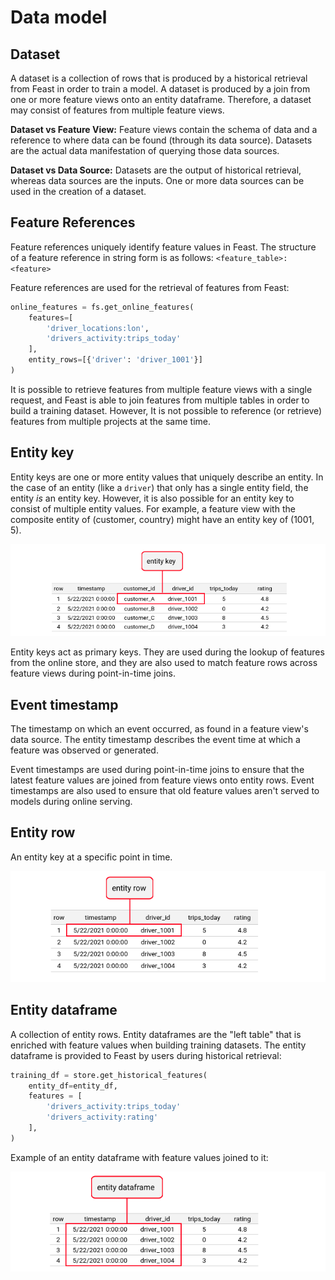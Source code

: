 # Data model

## Dataset

A dataset is a collection of rows that is produced by a historical retrieval from Feast in order to train a model. A dataset is produced by a join from one or more feature views onto an entity dataframe. Therefore, a dataset may consist of features from multiple feature views.

**Dataset vs Feature View:** Feature views contain the schema of data and a reference to where data can be found \(through its data source\). Datasets are the actual data manifestation of querying those data sources.

**Dataset vs Data Source:** Datasets are the output of historical retrieval, whereas data sources are the inputs. One or more data sources can be used in the creation of a dataset.

## Feature References

Feature references uniquely identify feature values in Feast. The structure of a feature reference in string form is as follows: `<feature_table>:<feature>`

Feature references are used for the retrieval of features from Feast:

```python
online_features = fs.get_online_features(
    features=[
        'driver_locations:lon',
        'drivers_activity:trips_today'
    ],
    entity_rows=[{'driver': 'driver_1001'}]
)
```

It is possible to retrieve features from multiple feature views with a single request, and Feast is able to join features from multiple tables in order to build a training dataset. However, It is not possible to reference \(or retrieve\) features from multiple projects at the same time.

## **Entity key**

Entity keys are one or more entity values that uniquely describe an entity. In the case of an entity \(like a `driver`\) that only has a single entity field, the entity _is_ an entity key. However, it is also possible for an entity key to consist of multiple entity values. For example, a feature view with the composite entity of \(customer, country\) might have an entity key of \(1001, 5\).

![](../.gitbook/assets/image%20%2815%29.png)

Entity keys act as primary keys. They are used during the lookup of features from the online store, and they are also used to match feature rows across feature views during point-in-time joins.

## Event timestamp

The timestamp on which an event occurred, as found in a feature view's data source. The entity timestamp describes the event time at which a feature was observed or generated.

Event timestamps are used during point-in-time joins to ensure that the latest feature values are joined from feature views onto entity rows. Event timestamps are also used to ensure that old feature values aren't served to models during online serving.

## Entity row

An entity key at a specific point in time.

![](../.gitbook/assets/image%20%2811%29.png)

## Entity dataframe

A collection of entity rows. Entity dataframes are the "left table" that is enriched with feature values when building training datasets. The entity dataframe is provided to Feast by users during historical retrieval:

```python
training_df = store.get_historical_features(
    entity_df=entity_df, 
    features = [
        'drivers_activity:trips_today'
        'drivers_activity:rating'
    ],
)
```

Example of an entity dataframe with feature values joined to it:

![](../.gitbook/assets/image%20%2817%29.png)

